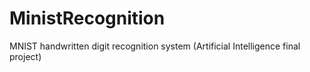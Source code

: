 # MinistRecognition
MNIST handwritten digit recognition system (Artificial Intelligence final project)
